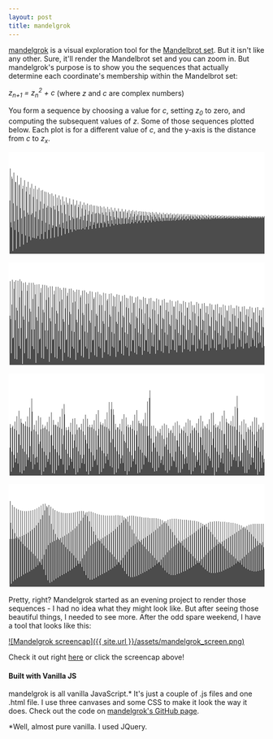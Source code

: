 ```yaml
---
layout: post
title: mandelgrok
---
```


[mandelgrok](http://kdbanman.com/mandelgrok) is a visual exploration tool for the [Mandelbrot set](https://en.wikipedia.org/wiki/Mandelbrot_set).
But it isn't like any other.
Sure, it'll render the Mandelbrot set and you can zoom in.
But mandelgrok's purpose is to show you the sequences that actually determine each coordinate's membership within the Mandelbrot set:

*z<sub>n+1</sub> = z<sub>n</sub><sup>2</sup> + c* (where *z* and *c* are complex numbers)

You form a sequence by choosing a value for *c*, setting *z<sub>0</sub>* to zero, and computing the subsequent values of *z*.
Some of those sequences plotted below.  Each plot is for a different value of *c*,
and the y-axis is the distance from *c* to *z<sub>x</sub>*.

![Sequence 1](https://raw.githubusercontent.com/kdbanman/mandelgrok/gh-pages/sequence_pics/waves3.png)

![Sequence 2](https://raw.githubusercontent.com/kdbanman/mandelgrok/gh-pages/sequence_pics/crazy2.png)

![Sequence 3](https://raw.githubusercontent.com/kdbanman/mandelgrok/gh-pages/sequence_pics/actually_crazy.png)

![Sequence 4](https://raw.githubusercontent.com/kdbanman/mandelgrok/gh-pages/sequence_pics/mandel_mountains.png)

Pretty, right?
Mandelgrok started as an evening project to render those sequences - I had no idea what they might look like.
But after seeing those beautiful things, I needed to see more.
After the odd spare weekend, I have a tool that looks like this:

[![Mandelgrok screencap]({{ site.url }}/assets/mandelgrok_screen.png)](/mandelgrok)

Check it out right [here](http://kdbanman.com/mandelgrok) or click the screencap above!

#### Built with Vanilla JS

mandelgrok is all vanilla JavaScript.*  It's just a couple of .js files and one .html file.  I use three canvases and some CSS to make it look the way it does.  Check out the code on [mandelgrok's GitHub page](http://github.com/kdbanman/mandelgrok).


*Well, almost pure vanilla.  I used JQuery.

